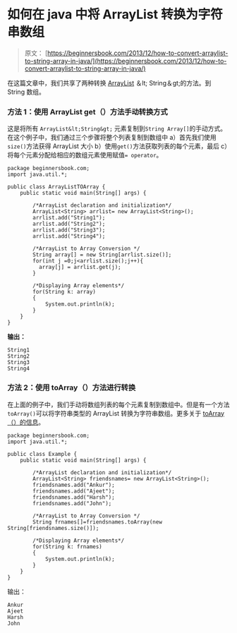 # 如何在 java 中将 ArrayList 转换为字符串数组

> 原文： [https://beginnersbook.com/2013/12/how-to-convert-arraylist-to-string-array-in-java/](https://beginnersbook.com/2013/12/how-to-convert-arraylist-to-string-array-in-java/)

在这篇文章中，我们共享了两种转换 [ArrayList](https://beginnersbook.com/2013/12/java-arraylist/ "ArrayList") ＆lt; String＆gt;的方法。到 String 数组。

### 方法 1：使用 ArrayList get（）方法手动转换方式

这是将所有 `ArrayList&lt;String&gt;` 元素复制到`String Array[]`的手动方式。在这个例子中，我们通过三个步骤将整个列表复制到数组中 a）首先我们使用`size()`方法获得 ArrayList 大小 b）使用`get()`方法获取列表的每个元素，最后 c）将每个元素分配给相应的数组元素使用赋值`= operator`。

```
package beginnersbook.com;
import java.util.*;

public class ArrayListTOArray {
	public static void main(String[] args) {

		/*ArrayList declaration and initialization*/
		ArrayList<String> arrlist= new ArrayList<String>();
		arrlist.add("String1");
		arrlist.add("String2");
		arrlist.add("String3");
		arrlist.add("String4");

		/*ArrayList to Array Conversion */
		String array[] = new String[arrlist.size()];              
		for(int j =0;j<arrlist.size();j++){
		  array[j] = arrlist.get(j);
		}

		/*Displaying Array elements*/
		for(String k: array)
		{
			System.out.println(k);
		}
	}
}
```

**输出：**

```
String1
String2
String3
String4
```

### 方法 2：使用 toArray（）方法进行转换

在上面的例子中，我们手动将数组列表的每个元素复制到数组中。但是有一个方法`toArray()`可以将字符串类型的 ArrayList 转换为字符串数组。更多关于 [toArray（）的信息](https://docs.oracle.com/javase/1.5.0/docs/api/java/util/ArrayList.html#toArray())。

```
package beginnersbook.com;
import java.util.*;

public class Example {
	public static void main(String[] args) {

		/*ArrayList declaration and initialization*/
		ArrayList<String> friendsnames= new ArrayList<String>();
		friendsnames.add("Ankur");
		friendsnames.add("Ajeet");
		friendsnames.add("Harsh");
		friendsnames.add("John");

		/*ArrayList to Array Conversion */
		String frnames[]=friendsnames.toArray(new String[friendsnames.size()]);

		/*Displaying Array elements*/
		for(String k: frnames)
		{
			System.out.println(k);
		}
	}
}
```

输出：

```
Ankur
Ajeet
Harsh
John
```